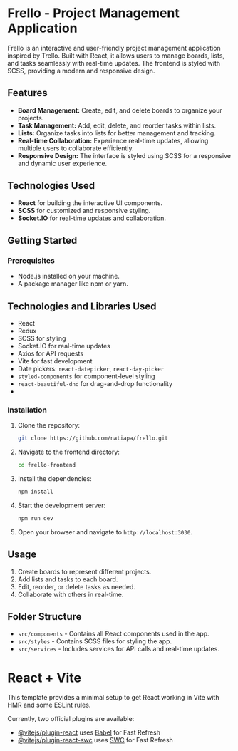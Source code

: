 
# Frello - Project Management Application

Frello is an interactive and user-friendly project management application inspired by Trello. Built with React, it allows users to manage boards, lists, and tasks seamlessly with real-time updates. The frontend is styled with SCSS, providing a modern and responsive design.

## Features

- **Board Management:** Create, edit, and delete boards to organize your projects.
- **Task Management:** Add, edit, delete, and reorder tasks within lists.
- **Lists:** Organize tasks into lists for better management and tracking.
- **Real-time Collaboration:** Experience real-time updates, allowing multiple users to collaborate efficiently.
- **Responsive Design:** The interface is styled using SCSS for a responsive and dynamic user experience.

## Technologies Used

- **React** for building the interactive UI components.
- **SCSS** for customized and responsive styling.
- **Socket.IO** for real-time updates and collaboration.

## Getting Started

### Prerequisites

- Node.js installed on your machine.
- A package manager like npm or yarn.
  

## Technologies and Libraries Used

- React
- Redux
- SCSS for styling
- Socket.IO for real-time updates
- Axios for API requests
- Vite for fast development
- Date pickers: `react-datepicker`, `react-day-picker`
- `styled-components` for component-level styling
- `react-beautiful-dnd` for drag-and-drop functionality
- 
### Installation

1. Clone the repository:
    ```bash
    git clone https://github.com/natiapa/frello.git
    ```
2. Navigate to the frontend directory:
    ```bash
    cd frello-frontend
    ```
3. Install the dependencies:
    ```bash
    npm install
    ```
4. Start the development server:
    ```bash
    npm run dev
    ```
5. Open your browser and navigate to `http://localhost:3030`.

## Usage

1. Create boards to represent different projects.
2. Add lists and tasks to each board.
3. Edit, reorder, or delete tasks as needed.
4. Collaborate with others in real-time.

## Folder Structure

- `src/components` - Contains all React components used in the app.
- `src/styles` - Contains SCSS files for styling the app.
- `src/services` - Includes services for API calls and real-time updates.


# React + Vite

This template provides a minimal setup to get React working in Vite with HMR and some ESLint rules.

Currently, two official plugins are available:

- [@vitejs/plugin-react](https://github.com/vitejs/vite-plugin-react/blob/main/packages/plugin-react/README.md) uses [Babel](https://babeljs.io/) for Fast Refresh
- [@vitejs/plugin-react-swc](https://github.com/vitejs/vite-plugin-react-swc) uses [SWC](https://swc.rs/) for Fast Refresh

